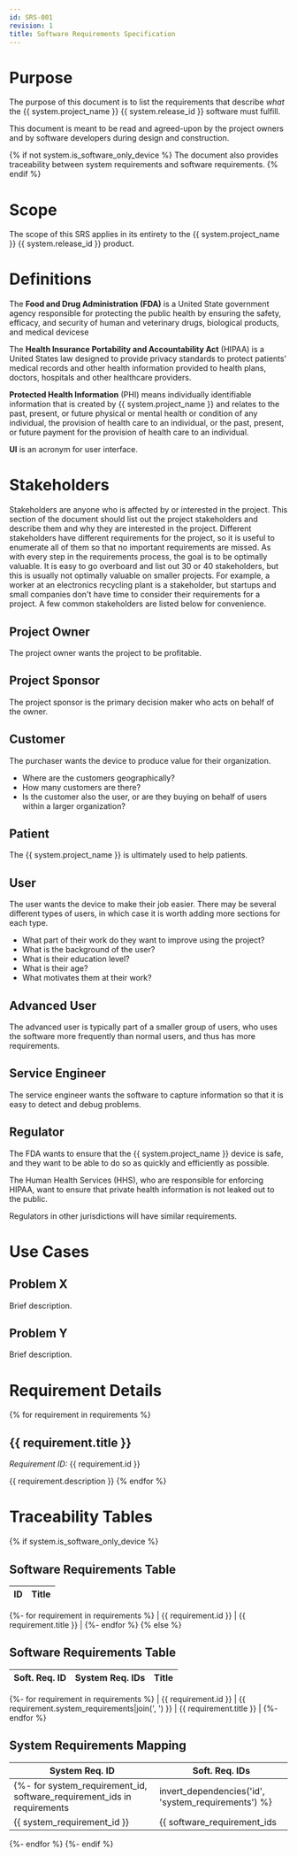 ```yaml
---
id: SRS-001
revision: 1
title: Software Requirements Specification
---
```


# Purpose

The purpose of this document is to list the requirements that describe *what* the {{ system.project_name }} {{ system.release_id }} software must fulfill.

This document is meant to be read and agreed-upon by the project owners and by software developers during design and construction.

{% if not system.is_software_only_device %}
The document also provides traceability between system requirements and software requirements.
{% endif %}

# Scope

The scope of this SRS applies in its entirety to the {{ system.project_name }} {{ system.release_id }} product.

# Definitions

The **Food and Drug Administration (FDA)** is a United State government agency responsible for protecting the public health by ensuring the safety, efficacy, and security of human and veterinary drugs, biological products, and medical devicese

The **Health Insurance Portability and Accountability Act** (HIPAA) is a United States law designed to provide privacy standards to protect patients' medical records and other health information provided to health plans, doctors, hospitals and other healthcare providers.

**Protected Health Information** (PHI) means individually identifiable information that is created by {{ system.project_name }} and relates to the past, present, or future physical or mental health or condition of any individual, the provision of health care to an individual, or the past, present, or future payment for the provision of health care to an individual.

**UI** is an acronym for user interface.

# Stakeholders

Stakeholders are anyone who is affected by or interested in the project.  This section of the document should list out the project stakeholders and describe them and why they are interested in the project.  Different stakeholders have different requirements for the project, so it is useful to enumerate all of them so that no important requirements are missed.  As with every step in the requirements process, the goal is to be optimally valuable.  It is easy to go overboard and list out 30 or 40 stakeholders, but this is usually not optimally valuable on smaller projects.  For example, a worker at an electronics recycling plant is a stakeholder, but startups and small companies don't have time to consider their requirements for a project.  A few common stakeholders are listed below for convenience.

## Project Owner

The project owner wants the project to be profitable.

## Project Sponsor

The project sponsor is the primary decision maker who acts on behalf of the owner.

## Customer

The purchaser wants the device to produce value for their organization.

- Where are the customers geographically?
- How many customers are there?
- Is the customer also the user, or are they buying on behalf of users within a larger organization?

## Patient

The {{ system.project_name }} is ultimately used to help patients.

## User

The user wants the device to make their job easier.  There may be several different types of users, in which case it is worth adding more sections for each type.

- What part of their work do they want to improve using the project?
- What is the background of the user?
- What is their education level?
- What is their age?
- What motivates them at their work?

## Advanced User

The advanced user is typically part of a smaller group of users, who uses the software more frequently than normal users, and thus has more requirements.

## Service Engineer

The service engineer wants the software to capture information so that it is easy to detect and debug problems.

## Regulator

The FDA wants to ensure that the {{ system.project_name }} device is safe, and they want to be able to do so as quickly and efficiently as possible.

The Human Health Services (HHS), who are responsible for enforcing HIPAA, want to ensure that private health information is not leaked out to the public.

Regulators in other jurisdictions will have similar requirements.

# Use Cases

## Problem X

Brief description.

## Problem Y

Brief description.

# Requirement Details
{% for requirement in requirements %}
## {{ requirement.title }}

*Requirement ID:* {{ requirement.id }}

{{ requirement.description }}
{% endfor %}

# Traceability Tables
{% if system.is_software_only_device %}
## Software Requirements Table

| ID | Title |
| --- | --- |
{%- for requirement in requirements %}
| {{ requirement.id }} | {{ requirement.title }} |
{%- endfor %}
{% else %}
## Software Requirements Table

| Soft. Req. ID | System Req. IDs | Title |
| --- | --- | --- |
{%- for requirement in requirements %}
| {{ requirement.id }} | {{ requirement.system_requirements|join(', ') }} | {{ requirement.title }} |
{%- endfor %}

## System Requirements Mapping

| System Req. ID | Soft. Req. IDs |
| --- | --- |
{%- for system_requirement_id, software_requirement_ids in requirements|invert_dependencies('id', 'system_requirements') %}
| {{ system_requirement_id }} | {{ software_requirement_ids|sort|join(', ') }} |
{%- endfor %}
{%- endif %}
